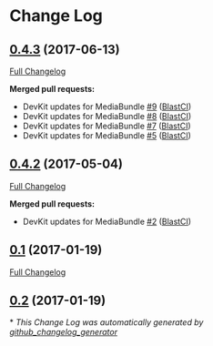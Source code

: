 # Change Log

## [0.4.3](https://github.com/libre-informatique/MediaBundle/tree/0.4.3) (2017-06-13)
[Full Changelog](https://github.com/libre-informatique/MediaBundle/compare/0.4.2...0.4.3)

**Merged pull requests:**

- DevKit updates for MediaBundle [\#9](https://github.com/libre-informatique/MediaBundle/pull/9) ([BlastCI](https://github.com/BlastCI))
- DevKit updates for MediaBundle [\#8](https://github.com/libre-informatique/MediaBundle/pull/8) ([BlastCI](https://github.com/BlastCI))
- DevKit updates for MediaBundle [\#7](https://github.com/libre-informatique/MediaBundle/pull/7) ([BlastCI](https://github.com/BlastCI))
- DevKit updates for MediaBundle [\#5](https://github.com/libre-informatique/MediaBundle/pull/5) ([BlastCI](https://github.com/BlastCI))

## [0.4.2](https://github.com/libre-informatique/MediaBundle/tree/0.4.2) (2017-05-04)
[Full Changelog](https://github.com/libre-informatique/MediaBundle/compare/0.1...0.4.2)

**Merged pull requests:**

- DevKit updates for MediaBundle [\#2](https://github.com/libre-informatique/MediaBundle/pull/2) ([BlastCI](https://github.com/BlastCI))

## [0.1](https://github.com/libre-informatique/MediaBundle/tree/0.1) (2017-01-19)
[Full Changelog](https://github.com/libre-informatique/MediaBundle/compare/0.2...0.1)

## [0.2](https://github.com/libre-informatique/MediaBundle/tree/0.2) (2017-01-19)


\* *This Change Log was automatically generated by [github_changelog_generator](https://github.com/skywinder/Github-Changelog-Generator)*